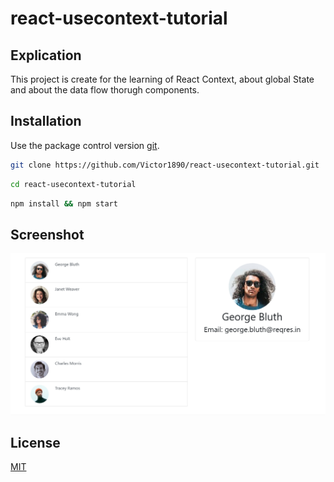 # react-usecontext-tutorial

## Explication

This project is create for the learning of React Context, about global State and about the data flow thorugh components.

## Installation

Use the package control version [git](https://git-scm.com/downloads).

```bash
git clone https://github.com/Victor1890/react-usecontext-tutorial.git
```

```bash
cd react-usecontext-tutorial
```

```bash
npm install && npm start
```


## Screenshot

![](design/react-context.png)

## License
[MIT](https://choosealicense.com/licenses/mit/)
